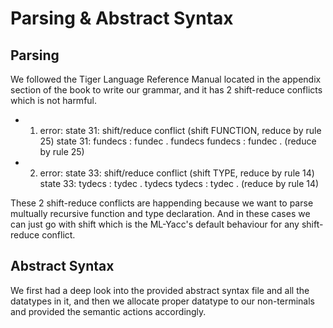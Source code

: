 # Parsing & Abstract Syntax

## Parsing
We followed the Tiger Language Reference Manual located in the appendix section of the book to write our grammar, and it has 2 shift-reduce conflicts which is not harmful.

* 1.  error:  state 31: shift/reduce conflict (shift FUNCTION, reduce by rule 25)
state 31:
	fundecs : fundec . fundecs
	fundecs : fundec .  (reduce by rule 25)
* 2.  error:  state 33: shift/reduce conflict (shift TYPE, reduce by rule 14)
state 33:
	tydecs : tydec . tydecs
	tydecs : tydec .  (reduce by rule 14)

These 2 shift-reduce conflicts are happending because we want to parse multually recursive function and type declaration. And in these cases we can just go with shift which is the ML-Yacc's default behaviour for any shift-reduce conflict.

## Abstract Syntax
We first had a deep look into the provided abstract syntax file and all the datatypes in it, and then we allocate proper datatype to our non-terminals and provided the semantic actions accordingly.
